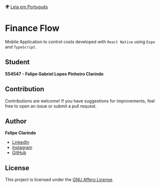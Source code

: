 🌍 [Leia em Português](README.pt-BR.md)

# Finance Flow

Mobile Application to control costs developed with `React Native` using `Expo` and `TypeScript`.

## Student

**554547 - Felipe Gabriel Lopes Pinheiro Clarindo**

## Contribution

Contributions are welcome! If you have suggestions for improvements, feel free to open an issue or submit a pull request.

## Author

**Felipe Clarindo**

- [LinkedIn](https://www.linkedin.com/in/felipeclarindo)
- [Instagram](https://www.instagram.com/lipethecoder)
- [GitHub](https://github.com/felipeclarindo)

## License

This project is licensed under the [GNU Affero License](https://www.gnu.org/licenses/agpl-3.0.html).
